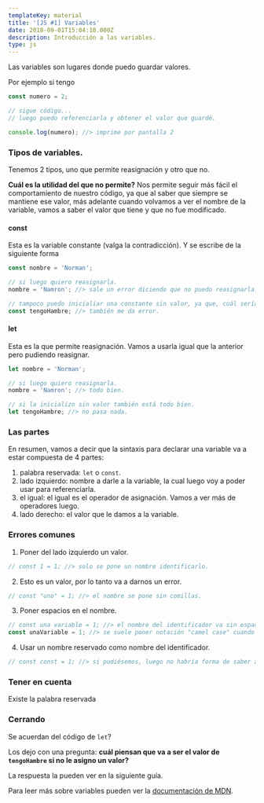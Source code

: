 ```yaml
---
templateKey: material
title: '[JS #1] Variables'
date: 2018-09-01T15:04:10.000Z
description: Introducción a las variables.
type: js
---
```

Las variables son lugares donde puedo guardar valores.

Por ejemplo si tengo
```javascript
const numero = 2;

// sigue código...
// luego puedo referenciarla y obtener el valor que guardé.

console.log(numero); //> imprime por pantalla 2
```

### Tipos de variables.
Tenemos 2 tipos, uno que permite reasignación y otro que no.

**Cuál es la utilidad del que no permite?** Nos permite seguir más fácil el comportamiento de nuestro código,
ya que al saber que siempre se mantiene ese valor, más adelante cuando volvamos a ver el nombre de la variable,
vamos a saber el valor que tiene y que no fue modificado.

#### const
Esta es la variable constante (valga la contradicción). Y se escribe de la siguiente forma
```javascript
const nombre = 'Norman';

// si luego quiero reasignarla.
nombre = 'Namron'; //> sale un error diciendo que no puedo reasignarla.

// tampoco puedo inicialiar una constante sin valor, ya que, cuál sería el sentido?
const tengoHambre; //> también me da error.
```

#### let
Esta es la que permite reasignación. Vamos a usarla igual que la anterior pero pudiendo reasignar.
```javascript
let nombre = 'Norman';

// si luego quiero reasignarla.
nombre = 'Namron'; //> todo bien.

// si la inicializo sin valor también está todo bien.
let tengoHambre; //> no pasa nada.
```

### Las partes
En resumen, vamos a decir que la sintaxis para declarar una variable va a estar compuesta de 4 partes:
1. palabra reservada: `let` o `const`.
2. lado izquierdo: nombre a darle a la variable, la cual luego voy a poder usar para referenciarla.
3. el igual: el igual es el operador de asignación. Vamos a ver más de operadores luego.
4. lado derecho: el valor que le damos a la variable.

### Errores comunes
1. Poner del lado izquierdo un valor.
```javascript
// const 1 = 1; //> solo se pone un nombre identificarlo.
```

2. Esto es un valor, por lo tanto va a darnos un error.
```javascript
// const "uno" = 1; //> el nombre se pone sin comillas.
```

3. Poner espacios en el nombre.
```javascript
// const una variable = 1; //> el nombre del identificador va sin espacios y caracteres especiales.
const unaVariable = 1; //> se suele poner notación "camel case" cuando se tiene más de 1 palabra.
```

4. Usar un nombre reservado como nombre del identificador.
```javascript
// const const = 1; //> si pudiésemos, luego no habría forma de saber a qué nos referimos cuando ponemos `const`.
```

### Tener en cuenta
Existe la palabra reservada

### Cerrando
Se acuerdan del código de `let`?

Los dejo con una pregunta: **cuál piensan que va a ser el valor de `tengoHambre` si no le asigno un valor?**

La respuesta la pueden ver en la siguiente guía.

Para leer más sobre variables pueden ver la [documentación de MDN](https://developer.mozilla.org/es/docs/Web/JavaScript/Guide/Grammar_and_types).
